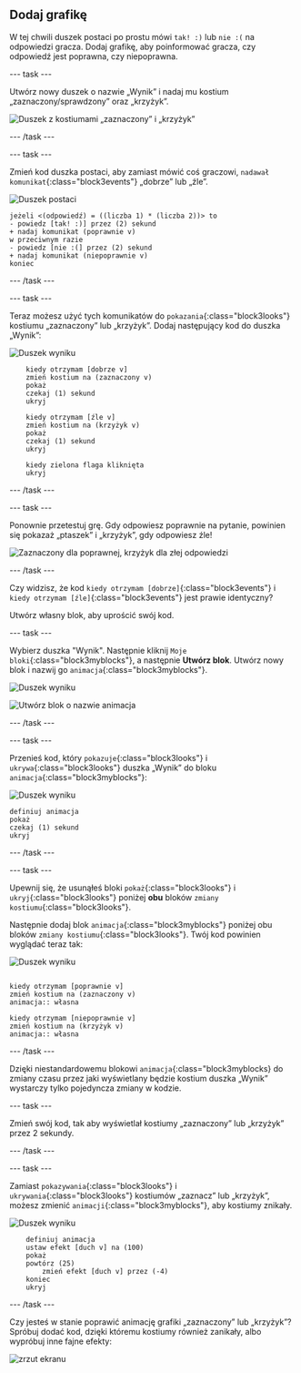 ## Dodaj grafikę

W tej chwili duszek postaci po prostu mówi `tak! :)` lub `nie :(` na odpowiedzi gracza. Dodaj grafikę, aby poinformować gracza, czy odpowiedź jest poprawna, czy niepoprawna.

\--- task \---

Utwórz nowy duszek o nazwie „Wynik” i nadaj mu kostium „zaznaczony/sprawdzony” oraz „krzyżyk”.

![Duszek z kostiumami „zaznaczony” i „krzyżyk”](images/brain-result.png)

\--- /task \---

\--- task \---

Zmień kod duszka postaci, aby zamiast mówić coś graczowi, `nadawał komunikat`{:class="block3events"} „dobrze” lub „źle”.

![Duszek postaci](images/giga-sprite.png)

```blocks3
jeżeli <(odpowiedź) = ((liczba 1) * (liczba 2))> to
- powiedz [tak! :)] przez (2) sekund
+ nadaj komunikat (poprawnie v)
w przeciwnym razie
- powiedz [nie :(] przez (2) sekund
+ nadaj komunikat (niepoprawnie v)
koniec
```

\--- /task \---

\--- task \---

Teraz możesz użyć tych komunikatów do `pokazania`{:class="block3looks"} kostiumu „zaznaczony” lub „krzyżyk”. Dodaj następujący kod do duszka „Wynik”:

![Duszek wyniku](images/result-sprite.png)

```blocks3
    kiedy otrzymam [dobrze v]
    zmień kostium na (zaznaczony v)
    pokaż
    czekaj (1) sekund
    ukryj

    kiedy otrzymam [źle v]
    zmień kostium na (krzyżyk v)
    pokaż
    czekaj (1) sekund
    ukryj

    kiedy zielona flaga kliknięta
    ukryj
```

\--- /task \---

\--- task \---

Ponownie przetestuj grę. Gdy odpowiesz poprawnie na pytanie, powinien się pokazaż „ptaszek” i „krzyżyk”, gdy odpowiesz źle!

![Zaznaczony dla poprawnej, krzyżyk dla złej odpowiedzi](images/brain-test-answer.png)

\--- /task \---

Czy widzisz, że kod `kiedy otrzymam [dobrze]`{:class="block3events"} i `kiedy otrzymam [źle]`{:class="block3events"} jest prawie identyczny?

Utwórz własny blok, aby uprościć swój kod.

\--- task \---

Wybierz duszka "Wynik". Następnie kliknij `Moje bloki`{:class="block3myblocks"}, a następnie **Utwórz blok**. Utwórz nowy blok i nazwij go `animacja`{:class="block3myblocks"}.

![Duszek wyniku](images/result-sprite.png)

![Utwórz blok o nazwie animacja](images/brain-animate-function.png)

\--- /task \---

\--- task \---

Przenieś kod, który `pokazuje`{:class="block3looks"} i `ukrywa`{:class="block3looks"} duszka „Wynik” do bloku `animacja`{:class="block3myblocks"}:

![Duszek wyniku](images/result-sprite.png)

```blocks3
definiuj animacja
pokaż
czekaj (1) sekund
ukryj
```

\--- /task \---

\--- task \---

Upewnij się, że usunąłeś bloki `pokaż`{:class="block3looks"} i `ukryj`{:class="block3looks"} poniżej **obu** bloków `zmiany kostiumu`{:class="block3looks"}.

Następnie dodaj blok `animacja`{:class="block3myblocks"} poniżej obu bloków `zmiany kostiumu`{:class="block3looks"}. Twój kod powinien wyglądać teraz tak:

![Duszek wyniku](images/result-sprite.png)

```blocks3
    
kiedy otrzymam [poprawnie v]
zmień kostium na (zaznaczony v)
animacja:: własna

kiedy otrzymam [niepoprawnie v]
zmień kostium na (krzyżyk v)
animacja:: własna
```

\--- /task \---

Dzięki niestandardowemu blokowi `animacja`{:class="block3myblocks} do zmiany czasu przez jaki wyświetlany będzie kostium duszka „Wynik” wystarczy tylko pojedyncza zmiany w kodzie.

\--- task \---

Zmień swój kod, tak aby wyświetlał kostiumy „zaznaczony” lub „krzyżyk” przez 2 sekundy.

\--- /task \---

\--- task \---

Zamiast `pokazywania`{:class="block3looks"} i `ukrywania`{:class="block3looks"} kostiumów „zaznacz” lub „krzyżyk”, możesz zmienić `animacji`{:class="block3myblocks"}, aby kostiumy znikały.

![Duszek wyniku](images/result-sprite.png)

```blocks3
    definiuj animacja
    ustaw efekt [duch v] na (100)
    pokaż
    powtórz (25)
        zmień efekt [duch v] przez (-4)
    koniec
    ukryj
```

\--- /task \---

Czy jesteś w stanie poprawić animację grafiki „zaznaczony” lub „krzyżyk”? Spróbuj dodać kod, dzięki któremu kostiumy również zanikały, albo wypróbuj inne fajne efekty:

![zrzut ekranu](images/brain-effects.png)